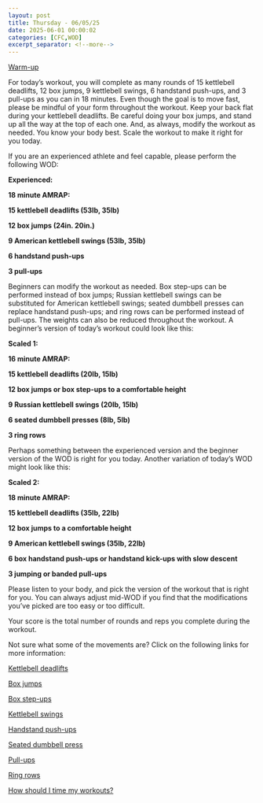 ```yaml
---
layout: post
title: Thursday - 06/05/25
date: 2025-06-01 00:00:02
categories: [CFC,WOD]
excerpt_separator: <!--more-->
---
```

[Warm-up](https://communityfitnessclub.wixsite.com/website/post/basic-full-body-warm-up)

For today’s workout, you will complete as many rounds of 15 kettlebell deadlifts, 12 box jumps, 9 kettlebell swings, 6 handstand push-ups, and 3 pull-ups as you can in 18 minutes. Even though the goal is to move fast, please be mindful of your form throughout the workout. Keep your back flat during your kettlebell deadlifts. Be careful doing your box jumps, and stand up all the way at the top of each one. And, as always, modify the workout as needed. You know your body best. Scale the workout to make it right for you today.

If you are an experienced athlete and feel capable, please perform the following WOD:

**Experienced:**

**18 minute AMRAP:**

**15 kettlebell deadlifts (53lb, 35lb)**

**12 box jumps (24in. 20in.)**

**9 American kettlebell swings (53lb, 35lb)**

**6 handstand push-ups**

**3 pull-ups**

Beginners can modify the workout as needed. Box step-ups can be performed instead of box jumps; Russian kettlebell swings can be substituted for American kettlebell swings; seated dumbbell presses can replace handstand push-ups; and ring rows can be performed instead of pull-ups. The weights can also be reduced throughout the workout. A beginner’s version of today’s workout could look like this:
<!--more-->

**Scaled 1:**

**16 minute AMRAP:**

**15 kettlebell deadlifts (20lb, 15lb)**

**12 box jumps or box step-ups to a comfortable height**

**9 Russian kettlebell swings (20lb, 15lb)**

**6 seated dumbbell presses (8lb, 5lb)**

**3 ring rows**

Perhaps something between the experienced version and the beginner version of the WOD is right for you today. Another variation of today’s WOD might look like this:

**Scaled 2:**

**18 minute AMRAP:**

**15 kettlebell deadlifts (35lb, 22lb)**

**12 box jumps to a comfortable height**

**9 American kettlebell swings (35lb, 22lb)**

**6 box handstand push-ups or handstand kick-ups with slow descent**

**3 jumping or banded pull-ups**

Please listen to your body, and pick the version of the workout that is right for you. You can always adjust mid-WOD if you find that the modifications you’ve picked are too easy or too difficult.

Your score is the total number of rounds and reps you complete during the workout. 

Not sure what some of the movements are? Click on the following links for more information:

[Kettlebell deadlifts](https://communityfitnessclub.wixsite.com/website/post/kettlebell-deadlifts)

[Box jumps](https://communityfitnessclub.wixsite.com/website/post/box-jumps)

[Box step-ups](https://www.youtube.com/watch?v=5qjqDHOUh-A)

[Kettlebell swings](https://communityfitnessclub.wixsite.com/website/post/kettlebell-swings)

[Handstand push-ups](https://communityfitnessclub.wixsite.com/website/post/handstand-push-ups)

[Seated dumbbell press](https://communityfitnessclub.wixsite.com/website/post/seated-dumbbell-press)

[Pull-ups](https://communityfitnessclub.wixsite.com/website/post/pull-ups) 

[Ring rows](https://communityfitnessclub.wixsite.com/website/post/ring-rows) 

[How should I time my workouts?](https://communityfitnessclub.wixsite.com/website/post/how-should-i-time-my-workouts)
